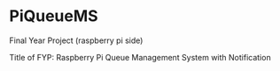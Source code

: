 # PiQueueMS

Final Year Project (raspberry pi side)

Title of FYP: Raspberry Pi Queue Management System with Notification
